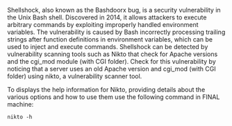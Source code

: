 Shellshock, also known as the Bashdoorx bug, is a security vulnerability in the Unix Bash shell. Discovered in 2014, it allows attackers to execute arbitrary commands by exploiting improperly handled environment variables. The vulnerability is caused by Bash incorrectly processing trailing strings after function definitions in environment variables, which can be used to inject and execute commands.
Shellshock can be detected by vulnerability scanning tools such as Nikto that check for Apache versions and the cgi_mod module (with CGI folder). Check for this vulnerability by noticing that a server uses an old Apache version and cgi_mod (with CGI folder) using nikto, a vulnerability scanner tool.

To displays the help information for Nikto, providing details about the various options and how to use them use the following command in FINAL machine:

`nikto -h`



